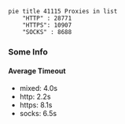 
```mermaid
pie title 41115 Proxies in list
    "HTTP" : 28771
    "HTTPS": 10907
    "SOCKS" : 8688
```

### Some Info
#### Average Timeout

- mixed: 4.0s
- http: 2.2s
- https: 8.1s
- socks: 6.5s